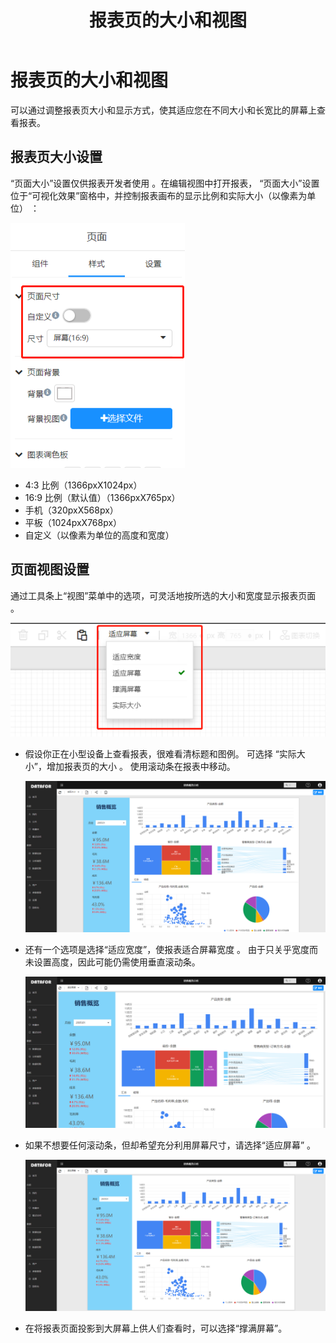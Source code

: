 ﻿---
id: sjfxyksh-bbyddxhxsfs
title: 报表页的大小和视图
sidebar_position: 1
---

# 报表页的大小和视图

可以通过调整报表页大小和显示方式，使其适应您在不同大小和长宽比的屏幕上查看报表。

## 报表页大小设置

“页面大小”设置仅供报表开发者使用 。在编辑视图中打开报表， “页面大小”设置位于“可视化效果”窗格中，并控制报表画布的显示比例和实际大小（以像素为单位） ：

<div align="left"><img src="../../../static/img/datafor/visualizer/image-20220208212529733.png"   /></div>

- 4:3 比例（1366pxX1024px）
- 16:9 比例（默认值）（1366pxX765px）
- 手机（320pxX568px）
- 平板（1024pxX768px）
- 自定义（以像素为单位的高度和宽度）

## 页面视图设置

通过工具条上“视图”菜单中的选项，可灵活地按所选的大小和宽度显示报表页面 。

 <div align="left"><img src="../../../static/img/datafor/visualizer/image-20220208212858469.png"   /></div>

- 假设你正在小型设备上查看报表，很难看清标题和图例。 可选择 “实际大小”，增加报表页的大小 。 使用滚动条在报表中移动。

  <div align="left"><img src="../../../static/img/datafor/visualizer/image-20220208213546275.png"   /></div>

- 还有一个选项是选择“适应宽度”，使报表适合屏幕宽度 。 由于只关乎宽度而未设置高度，因此可能仍需使用垂直滚动条。

  <div align="left"><img src="../../../static/img/datafor/visualizer/image-20220208213631738.png"   /></div>  

- 如果不想要任何滚动条，但却希望充分利用屏幕尺寸，请选择“适应屏幕” 。

  <div align="left"><img src="../../../static/img/datafor/visualizer/image-20220208213758930.png"   /></div>    

- 在将报表页面投影到大屏幕上供人们查看时，可以选择“撑满屏幕”。

